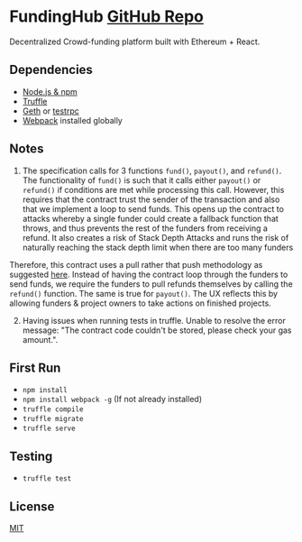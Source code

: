 # FundingHub [GitHub Repo](https://github.com/dsystems-io/FundingHub)
Decentralized Crowd-funding platform built with Ethereum + React.

## Dependencies
* [Node.js & npm](https://nodejs.org)
* [Truffle](https://github.com/ConsenSys/truffle)
* [Geth](https://github.com/ethereum/go-ethereum/wiki/geth) or [testrpc](https://github.com/ethereumjs/testrpc)
* [Webpack](https://webpack.github.io/) installed globally

## Notes
1. The specification calls for 3 functions `fund()`, `payout()`, and `refund()`. The functionality of `fund()` is such that it calls either `payout()` or `refund()` if conditions are met while processing this call. However, this requires that the contract trust the sender of the transaction and also that we implement a loop to send funds.  This opens up the contract to attacks whereby a single funder could create a fallback function that throws, and thus prevents the rest of the funders from receiving a refund. It also creates a risk of Stack Depth Attacks and runs the risk of naturally reaching the stack depth limit when there are too many funders

  Therefore, this contract uses a pull rather that push methodology as suggested [here](https://blog.ethereum.org/2016/06/10/smart-contract-security/). Instead of having the contract loop through the funders to send funds, we require the funders to pull refunds themselves by calling the `refund()` function. The same is true for `payout()`. The UX reflects this by allowing funders & project owners to take actions on finished projects.

2. Having issues when running tests in truffle. Unable to resolve the error message:  "The contract code couldn't be stored, please check your gas amount.".

## First Run
*  `npm install`
*  `npm install webpack -g` (If not already installed)
*  `truffle compile`
*  `truffle migrate`
*  `truffle serve`

## Testing
* `truffle test`

## License
[MIT](https://github.com/dsystems-io/FundingHub/blob/master/LICENSE)
